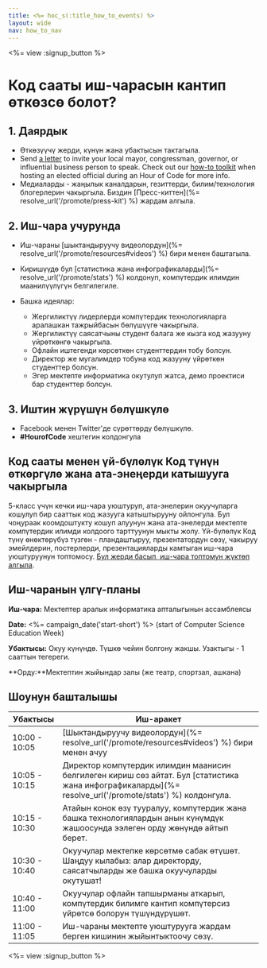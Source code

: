 ```yaml
---
title: <%= hoc_s(:title_how_to_events) %>
layout: wide
nav: how_to_nav
---
```

<%= view :signup_button %>

# Код сааты иш-чарасын кантип өткөзсө болот?

## 1. Даярдык

- Өткөзүүчү жерди, күнүн жана убактысын тактагыла.
- Send [a letter](https://hourofcode.com/promote/resources#sample-emails) to invite your local mayor, congressman, governor, or influential business person to speak. Check out our [how-to toolkit](%=localized_file('/files/elected-official.pdf')%) when hosting an elected official during an Hour of Code for more info.
- Медиаларды - жаңылык каналдарын, гезиттерди, билим/технология блогерлерин чакыргыла. Биздин [Пресс-киттен](%= resolve_url('/promote/press-kit') %) жардам алгыла.

## 2. Иш-чара учурунда

- Иш-чараны [шыктандыруучу видеолордун](%= resolve_url('/promote/resources#videos') %) бири менен баштагыла.
- Киришүүдө бул [статистика жана инфографикаларды](%= resolve_url('/promote/stats') %) колдонуп, компүтердик илимдин маанилүүлүгүн белгилегиле.   
      
    
- Башка идеялар: 
    - Жергиликтүү лидерлерди компүтердик технологияларга аралашкан тажрыйбасын бөлүшүүгө чакыргыла.
    - Жергиликтүү саясатчыны студент балага же кызга код жазууну үйрөткөнгө чакыргыла.
    - Офлайн иштегенди көрсөткөн студенттердин тобу болсун.
    - Директор же мугалимдер тобуна код жазууну үйрөткөн студенттер болсун.
    - Эгер мектепте информатика окутулуп жатса, демо проектиси бар студенттер болсун.

## 3. Иштин жүрүшүн бөлүшкүлө

- Facebook менен Twitter'де сүрөттөрдү бөлүшкүлө. 
- **#HourofCode** хештегин колдонгула

## Код сааты менен үй-бүлөлүк Код түнүн өткөргүлө жана ата-энеңерди катышууга чакыргыла

5-класс үчүн кечки иш-чара уюштуруп, ата-энелерин окуучуларга кошулуп бир сааттык код жазууга катыштырууну ойлонгула. Бул чоңураак коомдоштукту кошуп алуунун жана ата-энелерди мектепте компүтердик илимди колдоого тарттуунун мыкты жолу. Үй-бүлөлүк Код түнү өнөктөрүбүз түзгөн - пландаштыруу, презентатордун сөзү, чакыруу эмейлдерин, постерлерди, презентацияларды камтыган иш-чара уюштуруунун топтомосу. [Бул жерди басып, иш-чара топтомун жүктөп алгыла](http://www.familycodenight.org/DownloadCodeDotOrg.html).

## Иш-чаранын үлгү-планы

**Иш-чара:** Мектептер аралык информатика апталыгынын ассамблеясы

**Date:** <%= campaign_date('start-short') %> (start of Computer Science Education Week)

**Убактысы:** Окуу күнүндө. Түшкө чейин болгону жакшы. Узактыгы - 1 сааттын тегереги.

**Орду:**Мектептин жыйындар залы (же театр, спортзал, ашкана)   
  


## Шоунун башталышы

| Убактысы      | Иш-аракет                                                                                                                                                |
| ------------- | -------------------------------------------------------------------------------------------------------------------------------------------------------- |
| 10:00 - 10:05 | [Шыктандыруучу видеолордун](%= resolve_url('/promote/resources#videos') %) бири менен ачуу                                                               |
| 10:05 - 10:15 | Директор компүтердик илимдин маанисин белгилеген кириш сөз айтат. Бул [статистика жана инфографикаларды](%= resolve_url('/promote/stats') %) колдонгула. |
| 10:15 - 10:30 | Атайын конок өзү тууралуу, компүтердик жана башка технологиялардын анын күнүмдүк жашоосунда ээлеген орду жөнүндө айтып берет.                            |
| 10:30 - 10:40 | Окуучулар мектепке көрсөтмө сабак өтүшөт. Шаңдуу кылабыз: алар директорду, саясатчыларды же башка окуучуларды окутушат!                                  |
| 10:40 - 11:00 | Окуучулар офлайн тапшырманы аткарып, компүтердик билимге кантип компүтерсиз үйрөтсө болорун түшүндүрүшөт.                                                |
| 11:00 - 11:05 | Иш-чараны мектепте уюштурууга жардам берген кишинин жыйынтыктоочу сөзү.                                                                                  |

<%= view :signup_button %>